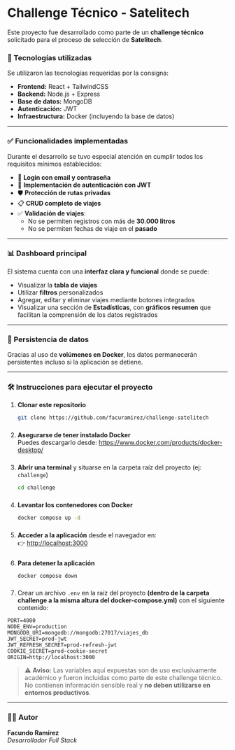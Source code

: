 # Challenge Técnico - Satelitech

Este proyecto fue desarrollado como parte de un **challenge técnico** solicitado para el proceso de selección de **Satelitech**.

### 🚀 Tecnologías utilizadas

Se utilizaron las tecnologías requeridas por la consigna:

- **Frontend:** React + TailwindCSS
- **Backend:** Node.js + Express
- **Base de datos:** MongoDB
- **Autenticación:** JWT
- **Infraestructura:** Docker (incluyendo la base de datos)

---

### ✅ Funcionalidades implementadas

Durante el desarrollo se tuvo especial atención en cumplir todos los requisitos mínimos establecidos:

- 🔐 **Login con email y contraseña**
- 🔑 **Implementación de autenticación con JWT**
- 🛡️ **Protección de rutas privadas**
- 📋 **CRUD completo de viajes**
- ✅ **Validación de viajes**:
  - No se permiten registros con más de **30.000 litros**
  - No se permiten fechas de viaje en el **pasado**

---

### 📊 Dashboard principal

El sistema cuenta con una **interfaz clara y funcional** donde se puede:

- Visualizar la **tabla de viajes**
- Utilizar **filtros** personalizados
- Agregar, editar y eliminar viajes mediante botones integrados
- Visualizar una sección de **Estadísticas**, con **gráficos resumen** que facilitan la comprensión de los datos registrados

---

### 💾 Persistencia de datos

Gracias al uso de **volúmenes en Docker**, los datos permanecerán persistentes incluso si la aplicación se detiene.

---

### 🛠️ Instrucciones para ejecutar el proyecto

1. **Clonar este repositorio**

   ```bash
   git clone https://github.com/facuramirez/challenge-satelitech
   ```

###

2. **Asegurarse de tener instalado Docker**  
   Puedes descargarlo desde: https://www.docker.com/products/docker-desktop/

###

3. **Abrir una terminal** y situarse en la carpeta raíz del proyecto (ej: `challenge`)

   ```bash
   cd challenge
   ```

###

4. **Levantar los contenedores con Docker**

   ```bash
   docker compose up -d
   ```

###

5. **Acceder a la aplicación** desde el navegador en:  
   👉 [http://localhost:3000](http://localhost:3000)

###

6. **Para detener la aplicación**

   ```bash
   docker compose down
   ```

###

7. Crear un archivo `.env` en la raíz del proyecto **(dentro de la carpeta challenge a la misma altura del docker-compose.yml)** con el siguiente contenido:

```env
PORT=4000
NODE_ENV=production
MONGODB_URI=mongodb://mongodb:27017/viajes_db
JWT_SECRET=prod-jwt
JWT_REFRESH_SECRET=prod-refresh-jwt
COOKIE_SECRET=prod-cookie-secret
ORIGIN=http://localhost:3000
```

> ⚠️ **Aviso:** Las variables aquí expuestas son de uso exclusivamente académico y fueron incluidas como parte de este challenge técnico.  
> No contienen información sensible real y **no deben utilizarse en entornos productivos**.

---

### 👨‍💻 Autor

**Facundo Ramírez**  
_Desarrollador Full Stack_
